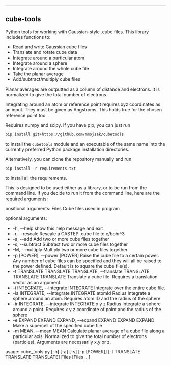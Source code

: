 ----
cube-tools
----

Python tools for working with Gaussian-style .cube files. This library includes functions to:
- Read and write Gaussian cube files
- Translate and rotate cube data
- Integrate around a particular atom
- Integrate around a sphere
- Integrate around the whole cube file
- Take the planar average
- Add/subtract/multiply cube files

Planar averages are outputted as a column of distance and electrons. It is normalized to give the total number of electrons.

Integrating around an atom or reference point requires xyz coordinates as an input. They must be given as Angstroms. This holds true for the chosen reference point too.  

Requires numpy and scipy. If you have pip, you can just run
```
pip install git+https://github.com/mmojsak/cubetools
```
to install the ``cubetools`` module and an executable of the same name into the currently preferred Python package installation directories.

Alternatively, you can clone the repository manually and run
```
pip install -r requirements.txt
```
to install all the requirements.

This is designed to be used either as a library, or to be run from the command line. If you decide to run it from the command line, here are the required arguments:

positional arguments:
  Files                 Cube files used in program

optional arguments:
* -h, --help            show this help message and exit
* -r, --rescale         Rescale a CASTEP .cube file to e/bohr^3
* -a, --add             Add two or more cube files together
* -s, --subtract        Subtract two or more cube files together
* -M, --multiply        Multiply two or more cube files together
* -p [POWER], --power [POWER]  Raise the cube file to a certain power. Any number of cube files can be specified and they will all be raised to the power defined. Default is to square the cube file(s).
* -t TRANSLATE TRANSLATE TRANSLATE, --translate TRANSLATE TRANSLATE TRANSLATE  Translate a cube file. Requires a translation vector as an argument.
* -i INTEGRATE, --integrate INTEGRATE  Integrate over the entire cube file.
* -ia INTEGRATE, --integrate INTEGRATE atomId Radius  Integrate a sphere around an atom. Requires atom ID and the radius of the sphere
* -ir INTEGRATE, --integrate INTEGRATE x y z Radius  Integrate a sphere around a point. Requires x y z coordinate of point and the radius of the sphere
* -e EXPAND EXPAND EXPAND, --expand EXPAND EXPAND EXPAND  Make a supercell of the specified cube file
* -m MEAN, --mean MEAN  Calculate planar average of a cube file along a particular axis. Normalized to give the total number of electrons (particles). Arguments are necessarily x,y or z.


usage: cube_tools.py [-h] [-a] [-s] [-p [POWER]] [-t TRANSLATE TRANSLATE TRANSLATE] Files [Files ...]
